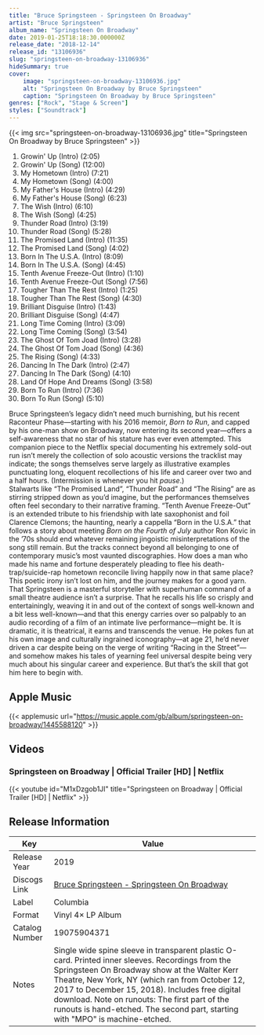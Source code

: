 ```yaml
---
title: "Bruce Springsteen - Springsteen On Broadway"
artist: "Bruce Springsteen"
album_name: "Springsteen On Broadway"
date: 2019-01-25T18:18:30.000000Z
release_date: "2018-12-14"
release_id: "13106936"
slug: "springsteen-on-broadway-13106936"
hideSummary: true
cover:
    image: "springsteen-on-broadway-13106936.jpg"
    alt: "Springsteen On Broadway by Bruce Springsteen"
    caption: "Springsteen On Broadway by Bruce Springsteen"
genres: ["Rock", "Stage & Screen"]
styles: ["Soundtrack"]
---
```


{{< img src="springsteen-on-broadway-13106936.jpg" title="Springsteen On Broadway by Bruce Springsteen" >}}

<!-- section break -->

1. Growin' Up (Intro) (2:05)
2. Growin' Up (Song) (12:00)
3. My Hometown (Intro) (7:21)
4. My Hometown (Song) (4:00)
5. My Father's House (Intro) (4:29)
6. My Father's House (Song) (6:23)
7. The Wish (Intro) (6:10)
8. The Wish (Song) (4:25)
9. Thunder Road (Intro) (3:19)
10. Thunder Road (Song) (5:28)
11. The Promised Land (Intro) (11:35)
12. The Promised Land (Song) (4:02)
13. Born In The U.S.A. (Intro) (8:09)
14. Born In The U.S.A. (Song) (4:45)
15. Tenth Avenue Freeze-Out (Intro) (1:10)
16. Tenth Avenue Freeze-Out (Song) (7:56)
17. Tougher Than The Rest (Intro) (1:25)
18. Tougher Than The Rest (Song) (4:30)
19. Brilliant Disguise (Intro) (1:43)
20. Brilliant Disguise (Song) (4:47)
21. Long Time Coming (Intro) (3:09)
22. Long Time Coming (Song) (3:54)
23. The Ghost Of Tom Joad (Intro) (3:28)
24. The Ghost Of Tom Joad (Song) (4:36)
25. The Rising (Song) (4:33)
26. Dancing In The Dark (Intro) (2:47)
27. Dancing In The Dark (Song) (4:10)
28. Land Of Hope And Dreams (Song) (3:58)
29. Born To Run (Intro) (7:36)
30. Born To Run (Song) (5:10)

<!-- section break -->


Bruce Springsteen’s legacy didn’t need much burnishing, but his recent Raconteur Phase—starting with his 2016 memoir, <i>Born to Run</i>, and capped by his one-man show on Broadway, now entering its second year—offers a self-awareness that no star of his stature has ever even attempted. This companion piece to the Netflix special documenting his extremely sold-out run isn’t merely the collection of solo acoustic versions the tracklist may indicate; the songs themselves serve largely as illustrative examples punctuating long, eloquent recollections of his life and career over two and a half hours. (Intermission is whenever you hit <i>pause</i>.)<br />
Stalwarts like “The Promised Land”, “Thunder Road” and “The Rising” are as stirring stripped down as you’d imagine, but the performances themselves often feel secondary to their narrative framing. “Tenth Avenue Freeze-Out” is an extended tribute to his friendship with late saxophonist and foil Clarence Clemons; the haunting, nearly a cappella “Born in the U.S.A.” that follows a story about meeting <i>Born on the Fourth of July</i> author Ron Kovic in the ’70s should end whatever remaining jingoistic misinterpretations of the song still remain. But the tracks connect beyond all belonging to one of contemporary music’s most vaunted discographies. How does a man who made his name and fortune desperately pleading to flee his death-trap/suicide-rap hometown reconcile living happily now in that same place? This poetic irony isn’t lost on him, and the journey makes for a good yarn.<br />
That Springsteen is a masterful storyteller with superhuman command of a small theatre audience isn’t a surprise. That he recalls his life so crisply and entertainingly, weaving it in and out of the context of songs well-known and a bit less well-known—and that this energy carries over so palpably to an audio recording of a film of an intimate live performance—might be. It is dramatic, it is theatrical, it earns and transcends the venue. He pokes fun at his own image and culturally ingrained iconography—at age 21, he’d never driven a car despite being on the verge of writing “Racing in the Street”—and somehow makes his tales of yearning feel universal despite being very much about his singular career and experience. But that’s the skill that got him here to begin with.



## Apple Music
{{< applemusic url="https://music.apple.com/gb/album/springsteen-on-broadway/1445588120" >}}





## Videos
### Springsteen on Broadway | Official Trailer [HD] | Netflix
{{< youtube id="M1xDzgob1JI" title="Springsteen on Broadway | Official Trailer [HD] | Netflix" >}}<br>



## Release Information
|  Key           | Value                                                |
| ---------------| ---------------------------------------------------- |
| Release Year   | 2019                                   |
| Discogs Link   | [Bruce Springsteen - Springsteen On Broadway](https://www.discogs.com/release/13106936-Bruce-Springsteen-Springsteen-On-Broadway) |
| Label          | Columbia |
| Format         | Vinyl 4× LP Album |
| Catalog Number | 19075904371 |
| Notes | Single wide spine sleeve in transparent plastic O-card. Printed inner sleeves.  Recordings from the Springsteen On Broadway show at the Walter Kerr Theatre, New York, NY (which ran from October 12, 2017 to December 15, 2018). Includes free digital download.  Note on runouts: The first part of the runouts is hand-etched. The second part, starting with "MPO" is machine-etched. |